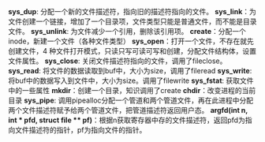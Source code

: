 **sys_dup**: 分配一个新的文件描述符，指向旧的描述符指向的文件。
**sys_link**：为文件创建一个链接，增加了一个目录项，文件类型只能是普通文件，而不能是目录文件。
**sys_unlink**: 为文件减少一个引用，删除该引用项。
**create**：分配一个inode，新建一个文件（各种文件类型）
**sys_open**：打开一个文件，不存在就先创建文件，4 种文件打开模式，只读只写可读可写和创建，分配文件结构体，设置文件属性。
**sys_close**: 关闭文件描述符指向的文件，调用了fileclose。
**sys_read**: 将文件的数据读取到buf中，大小为size，调用了fileread
**sys_write**: 将buf中的数据写入到文件中，大小为size。调用了filewrite
**sys_fstat**: 获取文件中的一些属性
**mkdir**：创建一个目录，知识调用了create
**chdir**：改变进程的当前目录
**sys_pipe**: 调用pipealloc分配一个管道和两个管道文件，再在此进程中分配两个文件描述符赋予给两个管道文件，把管道描述符返回用户态。
**argfd(int n, int * pfd, struct file ** pf)**：根据n获取寄存器中存的文件描述符，返回pfd为指向文件描述符的指针，pf为指向文件的指针。